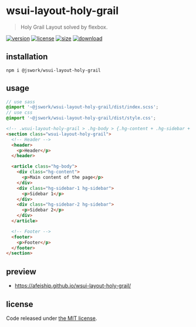 # wsui-layout-holy-grail
> Holy Grail Layout solved by flexbox.

[![version][version-image]][version-url]
[![license][license-image]][license-url]
[![size][size-image]][size-url]
[![download][download-image]][download-url]

## installation
```shell
npm i @jswork/wsui-layout-holy-grail
```

## usage
```scss
// use sass
@import '~@jswork/wsui-layout-holy-grail/dist/index.scss';
// use css
@import '~@jswork/wsui-layout-holy-grail/dist/style.css';
```

```html
<!-- .wsui-layout-holy-grail > .hg-body > {.hg-content + .hg-sidebar + .hg-sidebar } -->
<section class="wsui-layout-holy-grail">
  <!-- Header -->
  <header>
    <p>Header</p>
  </header>

  <article class="hg-body">
    <div class="hg-content">
      <p>Main content of the page</p>
    </div>
    <div class="hg-sidebar-1 hg-sidebar">
      <p>Sidebar 1</p>
    </div>
    <div class="hg-sidebar-2 hg-sidebar">
      <p>Sidebar 2</p>
    </div>
  </article>

  <!-- Footer -->
  <footer>
    <p>Footer</p>
  </footer>
</section>
```

## preview
- https://afeiship.github.io/wsui-layout-holy-grail/

## license
Code released under [the MIT license](https://github.com/afeiship/wsui-layout-holy-grail/blob/master/LICENSE.txt).

[version-image]: https://img.shields.io/npm/v/@jswork/wsui-layout-holy-grail
[version-url]: https://npmjs.org/package/@jswork/wsui-layout-holy-grail

[license-image]: https://img.shields.io/npm/l/@jswork/wsui-layout-holy-grail
[license-url]: https://github.com/afeiship/wsui-layout-holy-grail/blob/master/LICENSE.txt

[size-image]: https://img.shields.io/bundlephobia/minzip/@jswork/wsui-layout-holy-grail
[size-url]: https://github.com/afeiship/wsui-layout-holy-grail/blob/master/dist/wsui-layout-holy-grail.min.js

[download-image]: https://img.shields.io/npm/dm/@jswork/wsui-layout-holy-grail
[download-url]: https://www.npmjs.com/package/@jswork/wsui-layout-holy-grail

